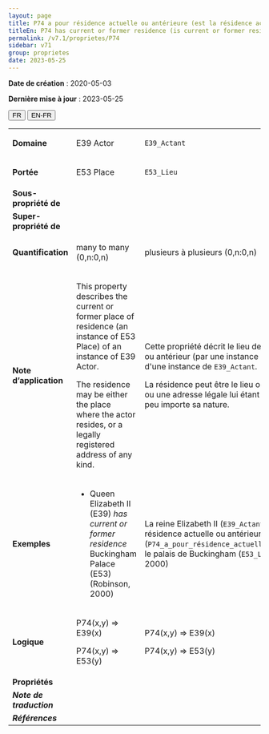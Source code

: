 ```yaml
---
layout: page
title: P74 a pour résidence actuelle ou antérieure (est la résidence actuelle ou antérieure de)
titleEn: P74 has current or former residence (is current or former residence of) - a pour résidence actuelle ou antérieure (est la résidence actuelle ou antérieure de)
permalink: /v7.1/proprietes/P74
sidebar: v71
group: proprietes
date: 2023-05-25
---
```


**Date de création** : 2020-05-03

**Dernière mise à jour** : 2023-05-25

<div class="lang-buttons">
 <button id="fr" class="activate">FR</button>
 <button id="en-fr">EN-FR</button>
</div>

<table>
<tbody>
<tr>
<td><strong>Domaine</strong></td>
<td class="en">
<p>E39 Actor</p>
</td>
<td>
<p><code class="language-plaintext highlighter-rouge">E39_Actant</code></p>
</td>
</tr>
<tr>
<td><strong>Portée</strong></td>
<td class="en">
<p>E53 Place</p>
</td>
<td>
<p><code class="language-plaintext highlighter-rouge">E53_Lieu</code></p>
</td>
</tr>
<tr>
<td><strong>Sous-propriété de</strong></td>
<td class="en">
</td>
<td>
</td>
</tr>
<tr>
<td><strong>Super-propriété de</strong></td>
<td class="en">
</td>
<td>
</td>
</tr>
<tr>
<td><strong>Quantification</strong></td>
<td class="en">
<p>many to many (0,n:0,n)</p>
</td>
<td>
<p>plusieurs à plusieurs (0,n:0,n)</p>
</td>
</tr>
<tr>
<td><strong>Note d’application</strong></td>
<td class="en">
<p>This property describes the current or former place of residence (an instance of E53 Place) of an instance of E39 Actor.</p>
<p>The residence may be either the place where the actor resides, or a legally registered address of any kind.</p>
</td>
<td>
<p>Cette propriété décrit le lieu de résidence actuel ou antérieur (par une instance de <code class="language-plaintext highlighter-rouge">E53_Lieu</code>) d'une instance de <code class="language-plaintext highlighter-rouge">E39_Actant</code>. </p>
<p>La résidence peut être le lieu où réside l'actant ou une adresse légale lui étant associée, et ce, peu importe sa nature. </p>
</td>
</tr>
<tr>
<td><strong>Exemples</strong></td>
<td class="en">
<ul>
<li><p>Queen Elizabeth II (E39) <em>has current or former residence</em> Buckingham Palace (E53) (Robinson, 2000)</p>
</li>
</ul>
</td>
<td>
<p>La reine Elizabeth II (<code class="language-plaintext highlighter-rouge">E39_Actant</code>) a pour résidence actuelle ou antérieure (<code class="language-plaintext highlighter-rouge">P74_a_pour_résidence_actuelle_ou_antérieure</code>) le palais de Buckingham (<code class="language-plaintext highlighter-rouge">E53_Lieu</code>) (Robinson, 2000)</p>
</td>
</tr>
<tr>
<td><strong>Logique</strong></td>
<td class="en">
<p>P74(x,y) ⇒ E39(x)</p>
<p>P74(x,y) ⇒ E53(y)</p>
</td>
<td>
<p>P74(x,y) ⇒ E39(x)</p>
<p>P74(x,y) ⇒ E53(y)</p>
</td>
</tr>
<tr>
<td><strong>Propriétés</strong></td>
<td class="en">
</td>
<td>
</td>
</tr>
<tr>
<td><strong><em>Note de traduction</em></strong></td>
<td colspan="2">
</td>
</tr>
<tr>
<td><strong><em>Références</em></strong></td>
<td colspan="2">
</td>
</tr>
</tbody>
</table>

